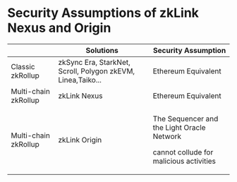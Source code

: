 # Security Assumptions of zkLink Nexus and Origin

|                      | Solutions                                                   | Security Assumption                                                                             |
| -------------------- | ----------------------------------------------------------- | ----------------------------------------------------------------------------------------------- |
| Classic zkRollup     | zkSync Era, StarkNet, Scroll, Polygon zkEVM, Linea,Taiko... | Ethereum Equivalent                                                                             |
| Multi-chain zkRollup | zkLink Nexus                                                | Ethereum Equivalent                                                                             |
| Multi-chain zkRollup | zkLink Origin                                               | <p>The Sequencer and the Light Oracle Network</p><p>cannot collude for malicious activities</p> |

###
